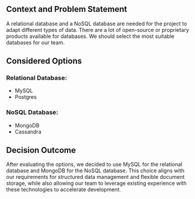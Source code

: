 # <!-- short title, representative of solved problem and found solution -->

## Context and Problem Statement
A relational database and a NoSQL database are needed for the project to adapt different types of data. There are a lot of open-source or proprietary products available for databases. We should select the most suitable databases for our team.


## Considered Options
### Relational Database:
- MySQL
- Postgres

### NoSQL Database:
- MongoDB
- Cassandra

## Decision Outcome
After evaluating the options, we decided to use MySQL for the relational database and MongoDB for the NoSQL database. This choice aligns with our requirements for structured data management and flexible document storage, while also allowing our team to leverage existing experience with these technologies to accelerate development.
